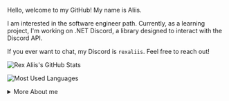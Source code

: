 Hello, welcome to my GitHub! My name is Aliis.

I am interested in the software engineer path. Currently, as a learning project, I'm working on .NET Discord, a library designed to interact with the Discord API.

If you ever want to chat, my Discord is `rexaliis`. Feel free to reach out!

![Rex Aliis's GitHub Stats](https://github-readme-stats.vercel.app/api?username=rexaliis&theme=transparent&show_icons=true&hide_title=true&hide_rank=true&hide_border=true#bg-light-mode-only)

![Most Used Languages](https://github-readme-stats.vercel.app/api/top-langs/?username=rexaliis&layout=compact&theme=transparent&hide_border=true&hide_title=true)

<details>
  <summary>More About me</summary><br>
My name is Aliis. I am from Argentina, the land of mate, dulce de leche, and passionate soccer. I enjoy music, computing, tactical video games, and spending time with my pets. I’m shy but still enthusiastic.

### My daily routine
I like to accompany my daily routines with Lena Raine's music. I study computer science from home whenever I can, and in my free time, I learn music theory or watch VODs from [Woohoojin](https://www.youtube.com/@Woohoojin).

### About computing and the internet
I've had a strong passion for computer science for as long as I can remember. My first programming project was at the age of 13—a personal Discord bot made in Python using [discord.py](https://github.com/Rapptz/discord.py). After that, I explored various technologies until I was 15. This is when I developed my first project, which, though disorganized and not very robust, helped me understand the field better: [AliisRPCMaker](https://github.com/RexAliis/AliisRPCMaker), a client for setting up custom Discord presences.

I also worked on other projects, such as plugins for [Mindustry](https://mindustrygame.github.io/). At the same time, I became a [Discord Partner](https://discord.com/partners).

Two years passed, and I stepped away from computing, but I have now returned with a more professional focus. I’m working on a self-learning project called [.NET Discord](https://github.com/NETDiscord), a library developed in .NET C# with the goal of being both robust and appealing.
</details>
